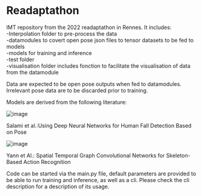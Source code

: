 # Readaptathon   

IMT repository from the 2022 readaptathon in Rennes.  It includes:   
-Interpolation folder to pre-process the data   
-datamodules to covert open pose json files to tensor datasets to be fed to models   
-models for training and inference   
-test folder   
-visualisation folder includes fonction to facilitate the visualisation of data from the datamodule 
  
Data are expected to be open pose outputs when fed to datamodules. Irrelevant pose data are to be discarded prior to training.  
  
Models are derived from the following literature: 
  
![image](https://user-images.githubusercontent.com/77781338/214563583-161fa476-e151-4c49-8b20-4f0e393936d3.png) 
  
Salami et al.:Using Deep Neural Networks for Human Fall Detection Based on Pose 
  
![image](https://user-images.githubusercontent.com/77781338/214563665-ddd48aae-f974-40c6-8ea0-98b79961f017.png) 
  
Yann et Al.: Spatial Temporal Graph Convolutional Networks for Skeleton-Based Action Recognition  

Code can be started via the main.py file, default parameters are provided to be able to run training and inference, as well as a cli. Please check the cli description for a description of its usage.




